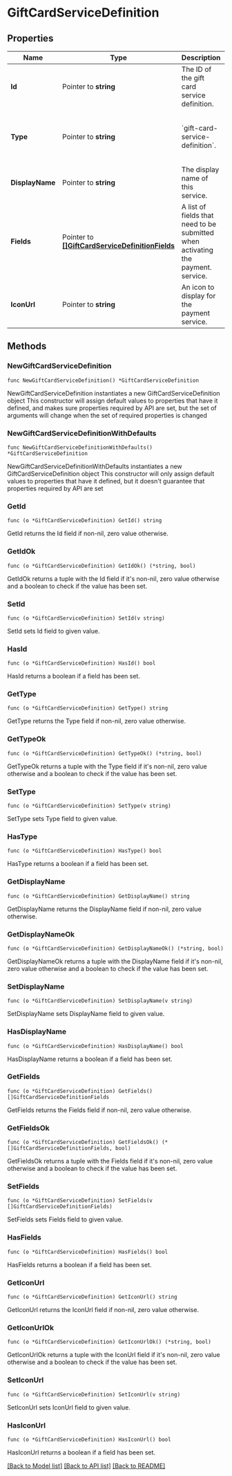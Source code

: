 # GiftCardServiceDefinition

## Properties

Name | Type | Description | Notes
------------ | ------------- | ------------- | -------------
**Id** | Pointer to **string** | The ID of the gift card service definition. | [optional] 
**Type** | Pointer to **string** | &#x60;gift-card-service-definition&#x60;. | [optional] [default to "gift-card-service-definition"]
**DisplayName** | Pointer to **string** | The display name of this service. | [optional] 
**Fields** | Pointer to [**[]GiftCardServiceDefinitionFields**](GiftCardServiceDefinitionFields.md) | A list of fields that need to be submitted when activating the payment. service. | [optional] 
**IconUrl** | Pointer to **string** | An icon to display for the payment service. | [optional] 

## Methods

### NewGiftCardServiceDefinition

`func NewGiftCardServiceDefinition() *GiftCardServiceDefinition`

NewGiftCardServiceDefinition instantiates a new GiftCardServiceDefinition object
This constructor will assign default values to properties that have it defined,
and makes sure properties required by API are set, but the set of arguments
will change when the set of required properties is changed

### NewGiftCardServiceDefinitionWithDefaults

`func NewGiftCardServiceDefinitionWithDefaults() *GiftCardServiceDefinition`

NewGiftCardServiceDefinitionWithDefaults instantiates a new GiftCardServiceDefinition object
This constructor will only assign default values to properties that have it defined,
but it doesn't guarantee that properties required by API are set

### GetId

`func (o *GiftCardServiceDefinition) GetId() string`

GetId returns the Id field if non-nil, zero value otherwise.

### GetIdOk

`func (o *GiftCardServiceDefinition) GetIdOk() (*string, bool)`

GetIdOk returns a tuple with the Id field if it's non-nil, zero value otherwise
and a boolean to check if the value has been set.

### SetId

`func (o *GiftCardServiceDefinition) SetId(v string)`

SetId sets Id field to given value.

### HasId

`func (o *GiftCardServiceDefinition) HasId() bool`

HasId returns a boolean if a field has been set.

### GetType

`func (o *GiftCardServiceDefinition) GetType() string`

GetType returns the Type field if non-nil, zero value otherwise.

### GetTypeOk

`func (o *GiftCardServiceDefinition) GetTypeOk() (*string, bool)`

GetTypeOk returns a tuple with the Type field if it's non-nil, zero value otherwise
and a boolean to check if the value has been set.

### SetType

`func (o *GiftCardServiceDefinition) SetType(v string)`

SetType sets Type field to given value.

### HasType

`func (o *GiftCardServiceDefinition) HasType() bool`

HasType returns a boolean if a field has been set.

### GetDisplayName

`func (o *GiftCardServiceDefinition) GetDisplayName() string`

GetDisplayName returns the DisplayName field if non-nil, zero value otherwise.

### GetDisplayNameOk

`func (o *GiftCardServiceDefinition) GetDisplayNameOk() (*string, bool)`

GetDisplayNameOk returns a tuple with the DisplayName field if it's non-nil, zero value otherwise
and a boolean to check if the value has been set.

### SetDisplayName

`func (o *GiftCardServiceDefinition) SetDisplayName(v string)`

SetDisplayName sets DisplayName field to given value.

### HasDisplayName

`func (o *GiftCardServiceDefinition) HasDisplayName() bool`

HasDisplayName returns a boolean if a field has been set.

### GetFields

`func (o *GiftCardServiceDefinition) GetFields() []GiftCardServiceDefinitionFields`

GetFields returns the Fields field if non-nil, zero value otherwise.

### GetFieldsOk

`func (o *GiftCardServiceDefinition) GetFieldsOk() (*[]GiftCardServiceDefinitionFields, bool)`

GetFieldsOk returns a tuple with the Fields field if it's non-nil, zero value otherwise
and a boolean to check if the value has been set.

### SetFields

`func (o *GiftCardServiceDefinition) SetFields(v []GiftCardServiceDefinitionFields)`

SetFields sets Fields field to given value.

### HasFields

`func (o *GiftCardServiceDefinition) HasFields() bool`

HasFields returns a boolean if a field has been set.

### GetIconUrl

`func (o *GiftCardServiceDefinition) GetIconUrl() string`

GetIconUrl returns the IconUrl field if non-nil, zero value otherwise.

### GetIconUrlOk

`func (o *GiftCardServiceDefinition) GetIconUrlOk() (*string, bool)`

GetIconUrlOk returns a tuple with the IconUrl field if it's non-nil, zero value otherwise
and a boolean to check if the value has been set.

### SetIconUrl

`func (o *GiftCardServiceDefinition) SetIconUrl(v string)`

SetIconUrl sets IconUrl field to given value.

### HasIconUrl

`func (o *GiftCardServiceDefinition) HasIconUrl() bool`

HasIconUrl returns a boolean if a field has been set.


[[Back to Model list]](../README.md#documentation-for-models) [[Back to API list]](../README.md#documentation-for-api-endpoints) [[Back to README]](../README.md)


